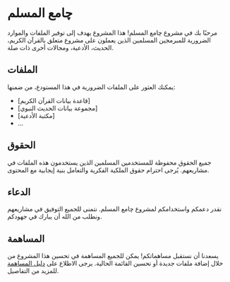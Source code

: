# چامع المسلم

مرحبًا بك في مشروع چامع المسلم! هذا المشروع يهدف إلى توفير الملفات والموارد الضرورية للمبرمجين المسلمين الذين يعملون على مشروع متعلق بالقرآن الكريم، الحديث، الأدعية، ومجالات أخرى ذات صلة.

## الملفات

يمكنك العثور على الملفات الضرورية في هذا المستودع، من ضمنها:
- [قاعدة بيانات القرآن الكريم]
- [مجموعة بيانات الحديث النبوي]
- [مكتبة الأدعية]
- ...

## الحقوق

جميع الحقوق محفوظة للمستخدمين المسلمين الذين يستخدمون هذه الملفات في مشاريعهم. يُرجى احترام حقوق الملكية الفكرية والتعامل بنية إيجابية مع المحتوى.

## الدعاء

نقدر دعمكم واستخدامكم لمشروع چامع المسلم. نتمنى للجميع التوفيق في مشاريعهم ونطلب من الله أن يبارك في جهودكم.

## المساهمة

يسعدنا أن نستقبل مساهماتكم! يمكن للجميع المساهمة في تحسين هذا المشروع من خلال إضافة ملفات جديدة أو تحسين القائمة الحالية. يرجى الاطلاع على [دليل المساهمة](https://github.com/mohseenjamall/Muslim.git) للمزيد من التفاصيل.
